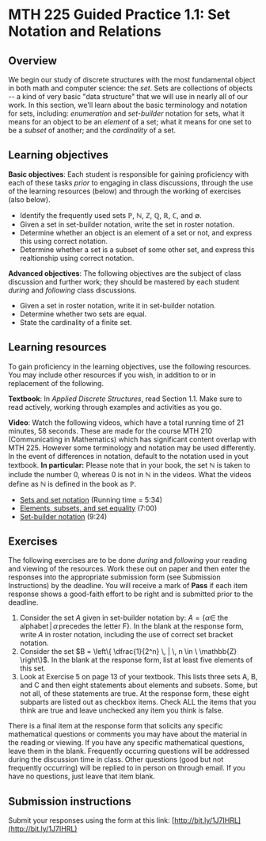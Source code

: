 # MTH 225 Guided Practice 1.1: Set Notation and Relations

## Overview

We begin our study of discrete structures with the most fundamental object in both math and computer science: the _set_. Sets are collections of objects -- a kind of very basic "data structure" that we will use in nearly all of our work. In this section, we'll learn about the basic terminology and notation for sets, including: _enumeration_ and _set-builder_ notation for sets, what it means for an object to be an _element_ of a set; what it means for one set to be a _subset_ of another; and the _cardinality_ of a set. 

## Learning objectives

__Basic objectives__: Each student is responsible for gaining proficiency with each of these tasks _prior_ to engaging in class discussions, through the use of the learning resources (below) and through the working of exercises (also below). 

+ Identify the frequently used sets $\mathbb{P}$, $\mathbb{N}$, $\mathbb{Z}$, $\mathbb{Q}$, $\mathbb{R}$, $\mathbb{C}$, and $\emptyset$. 
+ Given a set in set-builder notation, write the set in roster notation.
+ Determine whether an object is an element of a set or not, and express this using correct notation. 
+ Determine whether a set is a subset of some other set, and express this realtionship using correct notation. 

__Advanced objectives__: The following objectives are the subject of class discussion and further work; they should be mastered by each student _during_ and _following_ class discussions. 

+ Given a set in roster notation, write it in set-builder notation.
+ Determine whether two sets are equal.
+ State the cardinality of a finite set. 

## Learning resources 

To gain proficiency in the learning objectives, use the following resources. You may include other resources if you wish, in addition to or in replacement of the following. 

__Textbook__: In _Applied Discrete Structures_, read Section 1.1. Make sure to read actively, working through examples and activities as you go. 

__Video__: Watch the following videos, which have a total running time of 21 minutes, 58 seconds. These are made for the course MTH 210 (Communicating in Mathematics) which has significant content overlap with MTH 225. However some terminology and notation may be used differently. In the event of differences in notation, default to the notation used in yout textbook. __In particular:__ Please note that in your book, the set $\mathbb{N}$ is taken to include the number 0, whereas 0 is not in $\mathbb{N}$ in the videos. What the videos define as $\mathbb{N}$ is defined in the book as $\mathbb{P}$. 

+ [Sets and set notation](https://youtu.be/01OoCH-2UWc) (Running time = 5:34) 
+ [Elements, subsets, and set equality](https://youtu.be/kGyOrbbllEY) (7:00) 
+ [Set-builder notation](https://youtu.be/DEhWj-52rlw) (9:24)

## Exercises

The following exercises are to be done _during_ and _following_ your reading and viewing of the resources. Work these out on paper and then enter the responses into the appropriate submission form (see Submission Instructions) by the deadline. You will receive a mark of __Pass__ if each item response shows a good-faith effort to be right and is submitted prior to the deadline. 

1. Consider the set $A$ given in set-builder notation by: $A = \{ \alpha \in \ \text{the alphabet} \, | \, \alpha \, \text{precedes the letter F} \}$. In the blank at the response form, write $A$ in roster notation, including the use of correct set bracket notation. 
2. Consider the set $B = \left\{ \dfrac{1}{2^n} \, | \, n \in \ \mathbb{Z} \right\}$. In the blank at the response form, list at least five elements of this set.  
3. Look at Exercise 5 on page 13 of your textbook. This lists three sets A, B, and C and then eight statements about elements and subsets. Some, but not all, of these statements are true. At the response form, these eight subparts are listed out as checkbox items. Check ALL the items that you think are true and leave unchecked any item you think is false. 

There is a final item at the response form that solicits any specific mathematical questions or comments you may have about the material in the reading or viewing. If you have any specific mathematical questions, leave them in the blank. Frequently occurring questions will be addressed during the discussion time in class. Other questions (good but not frequently occurring) will be replied to in person on through email. If you have no questions, just leave that item blank. 


## Submission instructions

Submit your responses using the form at this link: [http://bit.ly/1J7IHRL](http://bit.ly/1J7IHRL)